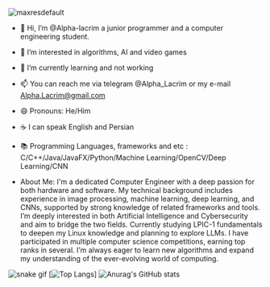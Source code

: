 
![maxresdefault](https://github.com/user-attachments/assets/d72c3011-fd79-4ca5-875b-92f80c8e5f4a)

- 👋 Hi, I’m @Alpha-lacrim a junior programmer and a computer engineering student.

- 👀 I’m interested in algorithms, AI and video games

- 🌱 I’m currently learning and not working

- 📫 You can reach me via telegram @Alpha_Lacrim or my e-mail Alpha.Lacrim@gmail.com

- 😄 Pronouns: He/Him

- ☕ I can speak English and Persian

- 📚 Programming Languages, frameworks and etc : C/C++/Java/JavaFX/Python/Machine Learning/OpenCV/Deep Learning/CNN


- About Me: I'm a dedicated Computer Engineer with a deep passion for both hardware and software. My technical background includes experience in image processing, machine learning, deep learning, and CNNs, supported by strong knowledge of related frameworks and tools. I’m deeply interested in both Artificial Intelligence and Cybersecurity and aim to bridge the two fields. Currently studying LPIC-1 fundamentals to deepen my Linux knowledge and planning to explore LLMs. I have participated in multiple computer science competitions, earning top ranks in several. I’m always eager to learn new algorithms and expand my understanding of the ever-evolving world of computing.



![snake gif](https://github.com/Alpha-lacrim/Alpha-lacrim/blob/output/github-snake-dark.svg)
[![Top Langs](https://github-readme-stats.vercel.app/api/top-langs/?username=Alpha-lacrim&theme=radical)]
![Anurag's GitHub stats](https://github-readme-stats.vercel.app/api?username=Alpha-Lacrim&show_icons=true&theme=radical)





